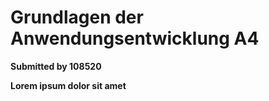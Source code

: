 
# **Grundlagen der Anwendungsentwicklung A4**

**Submitted by 108520**

**Lorem ipsum dolor sit amet** 
